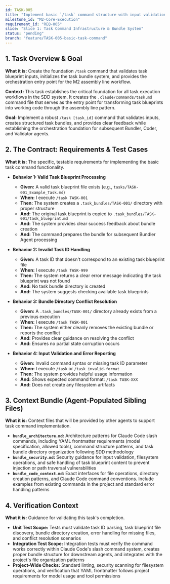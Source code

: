 ```yaml
---
id: TASK-005
title: "Implement basic `/task` command structure with input validation"
milestone_id: "M2-Core-Execution"
requirement_id: "REQ-005"
slice: "Slice 1: Task Command Infrastructure & Bundle System"
status: "pending"
branch: "feature/TASK-005-basic-task-command"
---
```


## 1. Task Overview & Goal

**What it is:** Create the foundation `/task` command that validates task blueprint inputs, initializes the task bundle system, and provides the orchestration entry point for the M2 assembly line workflow.

**Context:** This task establishes the critical foundation for all task execution workflows in the SDD system. It creates the `.claude/commands/task.md` command file that serves as the entry point for transforming task blueprints into working code through the assembly line pattern.

**Goal:** Implement a robust `/task [task_id]` command that validates inputs, creates structured task bundles, and provides clear feedback while establishing the orchestration foundation for subsequent Bundler, Coder, and Validator agents.

## 2. The Contract: Requirements & Test Cases

**What it is:** The specific, testable requirements for implementing the basic task command functionality.

* **Behavior 1: Valid Task Blueprint Processing**
  * **Given:** A valid task blueprint file exists (e.g., `tasks/TASK-001_Example_Task.md`)
  * **When:** I execute `/task TASK-001`
  * **Then:** The system creates a `.task_bundles/TASK-001/` directory with proper structure
  * **And:** The original task blueprint is copied to `.task_bundles/TASK-001/task_blueprint.md`
  * **And:** The system provides clear success feedback about bundle creation
  * **And:** The command prepares the bundle for subsequent Bundler Agent processing

* **Behavior 2: Invalid Task ID Handling**
  * **Given:** A task ID that doesn't correspond to an existing task blueprint file
  * **When:** I execute `/task TASK-999`
  * **Then:** The system returns a clear error message indicating the task blueprint was not found
  * **And:** No task bundle directory is created
  * **And:** The system suggests checking available task blueprints

* **Behavior 3: Bundle Directory Conflict Resolution**
  * **Given:** A `.task_bundles/TASK-001/` directory already exists from a previous execution
  * **When:** I execute `/task TASK-001`
  * **Then:** The system either cleanly removes the existing bundle or reports the conflict
  * **And:** Provides clear guidance on resolving the conflict
  * **And:** Ensures no partial state corruption occurs

* **Behavior 4: Input Validation and Error Reporting**
  * **Given:** Invalid command syntax or missing task ID parameter
  * **When:** I execute `/task` or `/task invalid-format`
  * **Then:** The system provides helpful usage information
  * **And:** Shows expected command format: `/task TASK-XXX`
  * **And:** Does not create any filesystem artifacts

## 3. Context Bundle (Agent-Populated Sibling Files)

**What it is:** Context files that will be provided by other agents to support task command implementation.

* **`bundle_architecture.md`:** Architecture patterns for Claude Code slash commands, including YAML frontmatter requirements (model specification, allowed tools), command structure patterns, and task bundle directory organization following SDD methodology
* **`bundle_security.md`:** Security guidance for input validation, filesystem operations, and safe handling of task blueprint content to prevent injection or path traversal vulnerabilities
* **`bundle_code_context.md`:** Exact interfaces for file operations, directory creation patterns, and Claude Code command conventions. Include examples from existing commands in the project and standard error handling patterns

## 4. Verification Context

**What it is:** Guidance for validating this task's completion.

* **Unit Test Scope:** Tests must validate task ID parsing, task blueprint file discovery, bundle directory creation, error handling for missing files, and conflict resolution scenarios
* **Integration Test Scope:** Integration tests must verify the command works correctly within Claude Code's slash command system, creates proper bundle structure for downstream agents, and integrates with the project's file organization patterns
* **Project-Wide Checks:** Standard linting, security scanning for filesystem operations, and verification that YAML frontmatter follows project requirements for model usage and tool permissions